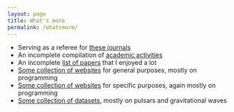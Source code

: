 ```yaml
---
layout: page
title: What's more
permalink: /whatsmore/
---
```


- Serving as a referee for [these journals](https://friendshao.github.io/docs/referee)
- An incomplete compilation of [academic activities](https://friendshao.github.io/docs/activity) 
- An incomplete [list of papers](https://friendshao.github.io/docs/papers) that I enjoyed a lot
- [Some collection of websites](https://friendshao.github.io/docs/general) for general purposes, mostly on programming
- [Some collection of websites](https://friendshao.github.io/docs/specific) for specific purposes, again mostly on programming 
- [Some collection of datasets](https://friendshao.github.io/docs/dataset), mostly on pulsars and gravitational waves


